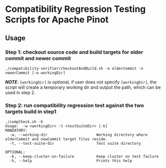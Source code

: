 <!--

    Licensed to the Apache Software Foundation (ASF) under one
    or more contributor license agreements.  See the NOTICE file
    distributed with this work for additional information
    regarding copyright ownership.  The ASF licenses this file
    to you under the Apache License, Version 2.0 (the
    "License"); you may not use this file except in compliance
    with the License.  You may obtain a copy of the License at

      http://www.apache.org/licenses/LICENSE-2.0

    Unless required by applicable law or agreed to in writing,
    software distributed under the License is distributed on an
    "AS IS" BASIS, WITHOUT WARRANTIES OR CONDITIONS OF ANY
    KIND, either express or implied.  See the License for the
    specific language governing permissions and limitations
    under the License.

-->

# Compatibility Regression Testing Scripts for Apache Pinot

## Usage

### Step 1: checkout source code and build targets for older commit and newer commit
```shell
./compatibility-verifier/checkoutAndBuild.sh -o olderCommit -n newerCommit [-w workingDir]
```
***NOTE***: `[workingDir]` is optional, if user does not specify `[workingDir]`, the script will create a temporary working 
dir and output the path, which can be used in step 2.

### Step 2: run compatibility regression test against the two targets build in step1
```shell
./compCheck.sh -h
Usage:  -w <workingDir> -t <testSuiteDir> [-k]
MANDATORY:
  -w, --working-dir                      Working directory where olderCommit and newCommit target files reside.
  -t, --test-suite-dir                   Test suite directory

OPTIONAL:
  -k, --keep-cluster-on-failure          Keep cluster on test failure
  -h, --help                             Prints this help
```
